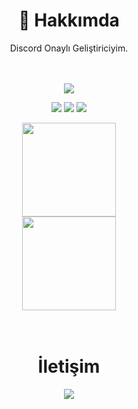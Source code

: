 <div align="center">
  <h1>🍻 Hakkımda</h1>
  <p>Discord Onaylı Geliştiriciyim.</p>
  <br>
  <br>

<div align="center">
   <a href="https://discord.com/users/753842258457002036" target="_blank">
      <img src="https://lanyard-profile-readme.vercel.app/api/753842258457002036?theme=light&bg=809ecf&animated=false&hideDiscrim=true&borderRadius=30px&idleMessage=Probably%20doing%20something%20else">
   </a>

<p align="center">
    <a href="https://instagram.com/newqlxck" target"blank_"><img src="https://img.shields.io/badge/INSTAGRAM%20-DC3175.svg?&style=for-the-badge&logo=instagram&logoColor=white"></a>
       <a href="https://open.spotify.com/user/e60or493wvkgt43g7f01csjo5" target"blank_"><img src="https://img.shields.io/badge/Spotify%20-1ed760.svg?&style=for-the-badge&logo=spotify&logoColor=white"></a>
       <a href="https://steamcommunity.com/id/newglxck0" target"blank_"><img src="https://img.shields.io/badge/Steam%20-111111.svg?&style=for-the-badge&logo=steam&logoColor=white"></a></a>
</p>

<div align = "center">
<img src = "https://github-readme-stats.vercel.app/api?username=iUgur&show_icons=true&theme=tokyonight" width = "% 100" height = "150px" />
  <br>
<img src = "https://github-readme-stats.vercel.app/api/top-langs/?username=iUgur&layout=compact&theme=tokyonight" width = "% 100" height = "150px"  />
  <br> 
</div>
<br><br>
  <h1>İletişim</h1>
  <a href="https://discord.com/users/753842258457002036" target="_blank"><img src="https://shields.io/badge/iUgur-111111.svg?&style=for-the-badge&logo=discord"></a>
</div>
